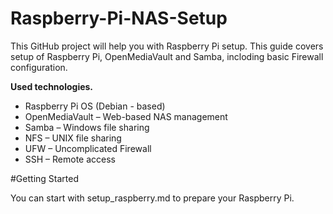# Raspberry-Pi-NAS-Setup

This GitHub project will help you with Raspberry Pi setup. 
This guide covers setup of Raspberry Pi, OpenMediaVault and Samba, incloding basic Firewall configuration.

**Used technologies.**
  - Raspberry Pi OS (Debian - based)
  - OpenMediaVault – Web-based NAS management
  - Samba – Windows file sharing
  - NFS – UNIX file sharing
  - UFW – Uncomplicated Firewall
  - SSH – Remote access

#Getting Started

You can start with setup_raspberry.md to prepare your Raspberry Pi.
